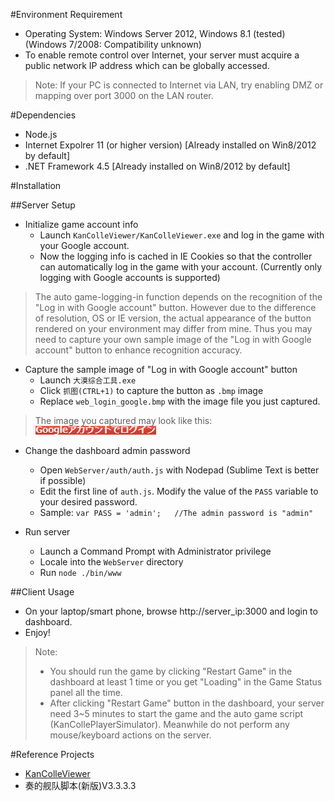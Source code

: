 #Environment Requirement
* Operating System: Windows Server 2012, Windows 8.1 (tested) (Windows 7/2008: Compatibility unknown)
* To enable remote control over Internet, your server must acquire a public network IP address which can be globally accessed.

> Note: If your PC is connected to Internet via LAN, try enabling DMZ or mapping over port 3000 on the LAN router.

#Dependencies
* Node.js
* Internet Expolrer 11 (or higher version) [Already installed on Win8/2012 by default]
* .NET Framework 4.5 [Already installed on Win8/2012 by default]

#Installation

##Server Setup
* Initialize game account info 
	- Launch ```KanColleViewer/KanColleViewer.exe``` and log in the game with your Google account. 
	- Now the logging info is cached in IE Cookies so that the controller can automatically log in the game with your account. (Currently only logging with Google accounts is supported)

>  The auto game-logging-in function depends on the recognition of the "Log in with Google account" button. However due to the difference of resolution, OS or IE version, the actual appearance of the button rendered on your environment may differ from mine. Thus you may need to capture your own sample image of the "Log in with Google account" button to enhance recognition accuracy. 

* Capture the sample image of "Log in with Google account" button
	- Launch ```大漠综合工具.exe```
	- Click ```抓图(CTRL+1)``` to capture the button as ```.bmp``` image
	- Replace ```web_login_google.bmp``` with the image file you just captured.

> The image you captured may look like this:
> ![](https://github.com/Chion82/KanColleRemoteController/raw/master/web_login_google.bmp)

* Change the dashboard admin password
	- Open ```WebServer/auth/auth.js``` with Nodepad (Sublime Text is better if possible)
	- Edit the first line of ```auth.js```. Modify the value of the ```PASS``` variable to your desired password.
	- Sample:
	```var PASS = 'admin';	 //The admin password is "admin"```

* Run server
	- Launch a Command Prompt with Administrator privilege
	- Locale into the ```WebServer``` directory
	- Run ```node ./bin/www```
 
##Client Usage
* On your laptop/smart phone, browse http://server_ip:3000 and login to dashboard.
* Enjoy!

> Note: 
>* You should run the game by clicking "Restart Game" in the dashboard at least 1 time or you get "Loading" in the Game Status panel all the time.
>* After clicking "Restart Game" button in the dashboard, your server need 3~5 minutes to start the game and the auto game script (KanCollePlayerSimulator). Meanwhile do not perform any mouse/keyboard actions on the server.

#Reference Projects
* [KanColleViewer](https://github.com/Grabacr07/KanColleViewer)
* 奏的舰队脚本(新版)V3.3.3.3
